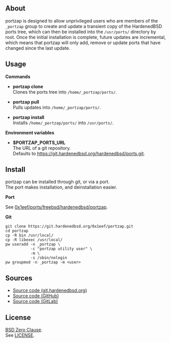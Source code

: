 ## About

portzap is designed to allow unprivileged users who are members
of the `_portzap` group to create and update a transient copy of
the HardenedBSD ports tree, which can then be installed into the
`/usr/ports/` directory by root.  Once the initial installation
is complete, future updates are incremental, which means that portzap
will only add, remove or update ports that have changed since the last
update.

## Usage

**Commands**

* __portzap clone__ <br>
  Clones the ports tree into `/home/_portzap/ports/`.

* __portzap pull__ <br>
  Pulls updates into `/home/_portzap/ports/`.

* __portzap install__ <br>
  Installs `/home/_portzap/ports/` into `/usr/ports/`. <br>

**Environment variables**

* __$PORTZAP_PORTS_URL__ <br>
  The URL of a git repository. <br>
  Defaults to https://git.hardenedbsd.org/hardenedbsd/ports.git.

## Install

portzap can be installed through git, or via a port. <br>
The port makes installation, and deinstallation easier.

__Port__ <br>

See [0x1eef/ports/freebsd/hardenedbsd/portzap](https://git.hardenedbsd.org/0x1eef/ports/-/tree/main/freebsd/hardenedbsd/portzap).

__Git__ <br>

```
git clone https://git.hardenedbsd.org/0x1eef/portzap.git
cd portzap
cp -R bin /usr/local/
cp -R libexec /usr/local/
pw useradd -n _portzap \
           -c "portzap utility user" \
           -m \
           -s /sbin/nologin
pw groupmod -n _portzap -m <user>
```

## Sources

* [Source code (git.hardenedbsd.org)](https://git.hardenedbsd.org/0x1eef/portzap)
* [Source code (GitHub)](https://github.com/0x1eef/portzap)
* [Source code (GitLab)](https://gitlab.com/0x1eef/portzap)

## License

[BSD Zero Clause](https://choosealicense.com/licenses/0bsd/). <br>
See [LICENSE](./LICENSE).
